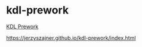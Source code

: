 # kdl-prework

[KDL Prework](https://jerzyszajner.github.io/kdl-prework/index.html)

https://jerzyszajner.github.io/kdl-prework/index.html
